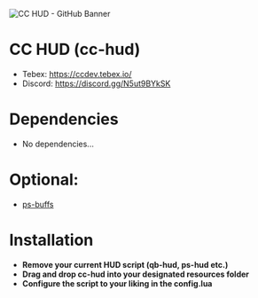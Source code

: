![CC HUD - GitHub Banner](https://github.com/CandrexDev/cc-hud/assets/62235410/02989744-3bbd-4cfe-ae4a-fd3ce70193dc)

# CC HUD (cc-hud)
* Tebex: https://ccdev.tebex.io/
* Discord: https://discord.gg/N5ut9BYkSK

# Dependencies
* No dependencies...

# Optional:
* [ps-buffs](https://github.com/Project-Sloth/ps-buffs)

# Installation
* **Remove your current HUD script (qb-hud, ps-hud etc.)**
* **Drag and drop cc-hud into your designated resources folder**
* **Configure the script to your liking in the config.lua**
